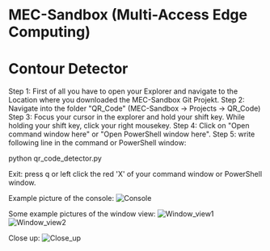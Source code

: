 # MEC-Sandbox (Multi-Access Edge Computing)
# Contour Detector
Step 1:
First of all you have to open your Explorer and navigate to the Location where you downloaded the MEC-Sandbox Git Projekt.
Step 2:
Navigate into the folder "QR_Code" (MEC-Sandbox -> Projects -> QR_Code)
Step 3:
Focus your cursor in the explorer and hold your shift key. While holding your shift key, click your
right mousekey.
Step 4: 
Click on "Open command window here" or "Open PowerShell window here".
Step 5:
write following line in the command or PowerShell window:

python qr_code_detector.py

Exit:
press q or left click the red 'X' of your command window or PowerShell window.

Example picture of the console: 
![Console](https://github.com/Multi-Access-Edge-Computing-Playground/MEC-Sandbox/blob/feature/manthey/Projects/QR_Code/Example_pictures/console.png?raw=true)

Some example pictures of the window view:
![Window_view1](https://github.com/Multi-Access-Edge-Computing-Playground/MEC-Sandbox/blob/feature/manthey/Projects/QR_Code/Example_pictures/window_view2.png?raw=true)
![Window_view2](https://github.com/Multi-Access-Edge-Computing-Playground/MEC-Sandbox/blob/feature/manthey/Projects/QR_Code/Example_pictures/window_view1.png?raw=true)

Close up:
![Close_up](https://github.com/Multi-Access-Edge-Computing-Playground/MEC-Sandbox/blob/feature/manthey/Projects/QR_Code/Example_pictures/close_up1.png?raw=true)
